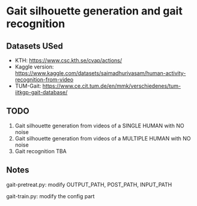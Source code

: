 # Gait silhouette generation and gait recognition

## Datasets USed
+ KTH: https://www.csc.kth.se/cvap/actions/ <br>
+ Kaggle version: https://www.kaggle.com/datasets/saimadhurivasam/human-activity-recognition-from-video <br>
+ TUM-Gait: https://www.ce.cit.tum.de/en/mmk/verschiedenes/tum-iitkgp-gait-database/

## TODO
1. Gait silhouette generation from videos of a SINGLE HUMAN with NO noise
2. Gait silhouette generation from videos of a MULTIPLE HUMAN with NO noise
3. Gait recognition TBA

## Notes
gait-pretreat.py:
modify OUTPUT_PATH, POST_PATH, INPUT_PATH

gait-train.py:
modify the config part

